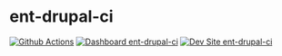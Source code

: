 # ent-drupal-ci

[![Github Actions](https://github.com/lcatlett/ent-drupal-ci/actions/workflows/build_deploy_and_test.yml/badge.svg)](https://github.com/lcatlett/ent-drupal-ci/actions/workflows/build_deploy_and_test.yml)
[![Dashboard ent-drupal-ci](https://img.shields.io/badge/dashboard-ent_drupal_ci-yellow.svg)](https://dashboard.pantheon.io/sites/f2a3dfaa-8ca9-483b-80f1-e2504030e55a#dev/code)
[![Dev Site ent-drupal-ci](https://img.shields.io/badge/site-ent_drupal_ci-blue.svg)](http://dev-ent-drupal-ci.pantheonsite.io/)